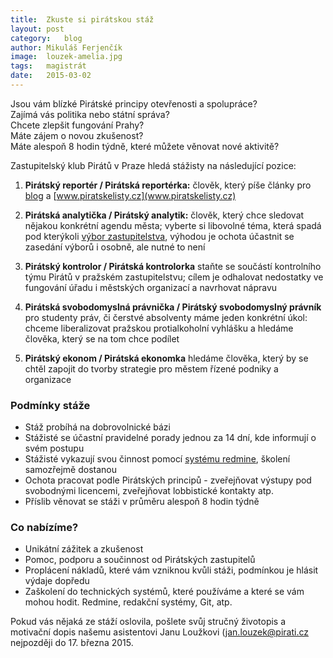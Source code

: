 ```yaml
---
title:	Zkuste si pirátskou stáž
layout:	post
category:	blog
author:	Mikuláš Ferjenčík
image:	louzek-amelia.jpg
tags:	magistrát
date:	2015-03-02
---
```


Jsou vám blízké Pirátské principy otevřenosti a spolupráce?  
Zajímá vás politika nebo státní správa?  
Chcete zlepšit fungování Prahy?  
Máte zájem o novou zkušenost?  
Máte alespoň 8 hodin týdně, které můžete věnovat nové aktivitě?  

Zastupitelský klub Pirátů v Praze hledá stážisty na následující pozice:

1. **Pirátský reportér / Pirátská reportérka:**
člověk, který píše články pro [blog](http://praha.pirati.cz/blog.html) a [www.piratskelisty.cz](www.piratskelisty.cz)

2. **Pirátská analytička / Pirátský analytik:**
člověk, který chce sledovat nějakou konkrétní agendu města; vyberte si libovolné téma, která spadá pod kterýkoli [výbor zastupitelstva](http://www.praha.eu/jnp/cz/o_meste/primator_a_volene_organy/zastupitelstvo/vybory_zastupitelstva/index.html),
výhodou je ochota účastnit se zasedání výborů i osobně, ale nutné to není

3. **Pirátský kontrolor / Pirátská kontrolorka**
staňte se součástí kontrolního týmu Pirátů v pražském zastupitelstvu;
cílem je odhalovat nedostatky ve fungování úřadu i městských organizací a navrhovat nápravu

4. **Pirátská svobodomyslná právnička / Pirátský svobodomyslný právník**
pro studenty práv, či čerstvé absolventy máme jeden konkrétní úkol: 
chceme liberalizovat pražskou protialkoholní vyhlášku a hledáme člověka, který se na tom chce podílet

5. **Pirátský ekonom / Pirátská ekonomka**
hledáme člověka, který by se chtěl zapojit do tvorby strategie pro městem řízené podniky a organizace

### Podmínky stáže

* Stáž probíhá na dobrovolnické bázi
* Stážisté se účastní pravidelné porady jednou za 14 dní, kde informují o svém postupu
* Stážisté vykazují svou činnost pomocí [systému redmine](https://redmine.pirati.cz/projects/praha), školení samozřejmě dostanou
* Ochota pracovat podle Pirátských principů - zveřejňovat výstupy pod svobodnými licencemi, zveřejňovat lobbistické kontakty atp.
* Příslib věnovat se stáži v průměru alespoň 8 hodin týdně

### Co nabízíme?

* Unikátní zážitek a zkušenost
* Pomoc, podporu a součinnost od Pirátských zastupitelů
* Proplácení nákladů, které vám vzniknou kvůli stáži, podmínkou je hlásit výdaje dopředu
* Zaškolení do technických systémů, které používáme a které se vám mohou hodit. Redmine, redakční systémy, Git, atp.

Pokud vás nějaká ze stáží oslovila, pošlete svůj stručný životopis a motivační dopis našemu asistentovi Janu Loužkovi ([jan.louzek@pirati.cz](mailto:jan.louzek@pirati.cz) nejpozději do 17. března 2015.


